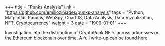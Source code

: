 +++
title = "Punks Analysis"
link = "https://github.com/emilioziniades/punks-analysis"
tags = "Python, Matplotlib, Pandas, Web3py, ChartJS, Data Analysis, Data Vizualization, NFT, Cryptocurrency"
weight = 3
date = "1900-01-01"
+++

Investigation into the distribution of CryptoPunk NFTs across addresses on the Ethereum blockchain over time. A full write-up can be found [here](./write/cryptopunks).
